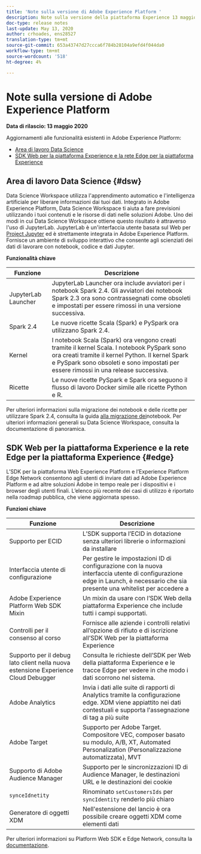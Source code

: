 ```yaml
---
title: 'Note sulla versione di Adobe Experience Platform '
description: Note sulla versione della piattaforma Experience 13 maggio 2020
doc-type: release notes
last-update: May 13, 2020
author: crhoades, ens28527
translation-type: tm+mt
source-git-commit: 653a43747d27ccca6f784b28104a9efd4f044da0
workflow-type: tm+mt
source-wordcount: '518'
ht-degree: 4%

---
```



# Note sulla versione di Adobe Experience Platform

**Data di rilascio: 13 maggio 2020**

Aggiornamenti alle funzionalità esistenti in Adobe Experience Platform:

- [Area di lavoro Data Science](#dsw)
- [SDK Web per la piattaforma Experience e la rete Edge per la piattaforma Experience](#edge)

## Area di lavoro Data Science {#dsw}

Data Science Workspace utilizza l&#39;apprendimento automatico e l&#39;intelligenza artificiale per liberare informazioni dai tuoi dati. Integrato in Adobe Experience Platform, Data Science Workspace ti aiuta a fare previsioni utilizzando i tuoi contenuti e le risorse di dati nelle soluzioni Adobe. Uno dei modi in cui Data Science Workspace ottiene questo risultato è attraverso l&#39;uso di JupyterLab. JupyterLab è un&#39;interfaccia utente basata sul Web per <a href="https://jupyter.org/" target="_blank">Project Jupyter</a> ed è strettamente integrata in Adobe Experience Platform. Fornisce un ambiente di sviluppo interattivo che consente agli scienziati dei dati di lavorare con notebook, codice e dati Jupyter.

**Funzionalità chiave**

| Funzione | Descrizione |
|--- | ---|
| JupyterLab Launcher | JupyterLab Launcher ora include avviatori per i notebook Spark 2.4. Gli avviatori dei notebook Spark 2.3 ora sono contrassegnati come obsoleti e impostati per essere rimossi in una versione successiva. |
| Spark 2.4 | Le nuove ricette Scala (Spark) e PySpark ora utilizzano Spark 2.4. |
| Kernel | I notebook Scala (Spark) ora vengono creati tramite il kernel Scala. I notebook PySpark sono ora creati tramite il kernel Python. Il kernel Spark e PySpark sono obsoleti e sono impostati per essere rimossi in una release successiva. |
| Ricette | Le nuove ricette PySpark e Spark ora seguono il flusso di lavoro Docker simile alle ricette Python e R. |

Per ulteriori informazioni sulla migrazione dei notebook e delle ricette per utilizzare Spark 2.4, consulta la guida [alla migrazione dei](../../data-science-workspace/recipe-notebook-migration.md)notebook. Per ulteriori informazioni generali su Data Science Workspace, consulta la documentazione [](../../data-science-workspace/home.md)di panoramica.

## SDK Web per la piattaforma Experience e la rete Edge per la piattaforma Experience {#edge}

L’SDK per la piattaforma Web Experience Platform e l’Experience Platform Edge Network consentono agli utenti di inviare dati ad Adobe Experience Platform e ad altre soluzioni Adobe in tempo reale per i dispositivi e i browser degli utenti finali. L’elenco più recente dei casi di utilizzo è riportato nella roadmap [](https://github.com/adobe/alloy/projects/5) pubblica, che viene aggiornata spesso.

**Funzioni chiave**

| Funzione | Descrizione |
|--- | ---|
| Supporto per ECID | L’SDK supporta l’ECID in dotazione senza ulteriori librerie o informazioni da installare |
| Interfaccia utente di configurazione | Per gestire le impostazioni ID di configurazione con la nuova interfaccia utente di configurazione edge in Launch, è necessario che sia presente una whitelist per accedere a |
| Adobe Experience Platform Web SDK Mixin | Un mixin da usare con l’SDK Web della piattaforma Experience che include tutti i campi supportati. |
| Controlli per il consenso al corso | Fornisce alle aziende i controlli relativi all’opzione di rifiuto e di iscrizione all’SDK Web per la piattaforma Experience |
| Supporto per il debug lato client nella nuova estensione Experience Cloud Debugger | Consulta le richieste dell’SDK per Web della piattaforma Experience e le tracce Edge per vedere in che modo i dati scorrono nel sistema. |
| Adobe Analytics | Invia i dati alle suite di rapporti di Analytics tramite la configurazione edge. XDM viene appiattito nei dati contestuali e supporta l&#39;assegnazione di tag a più suite |
| Adobe Target | Supporto per Adobe Target. Compositore VEC, composer basato su modulo, A/B, XT, Automated Personalization (Personalizzazione automatizzata), MVT |
| Supporto di Adobe Audience Manager | Supporto per le sincronizzazioni ID di Audience Manager, le destinazioni URL e le destinazioni dei cookie |
| `synceIdnetity` | Rinominato `setCustomersIds` per `syncIdentity` renderlo più chiaro |
| Generatore di oggetti XDM | Nell&#39;estensione del lancio è ora possibile creare oggetti XDM come elementi dati |

Per ulteriori informazioni su Platform Web SDK e Edge Network, consulta la [documentazione](../../edge/home.md).